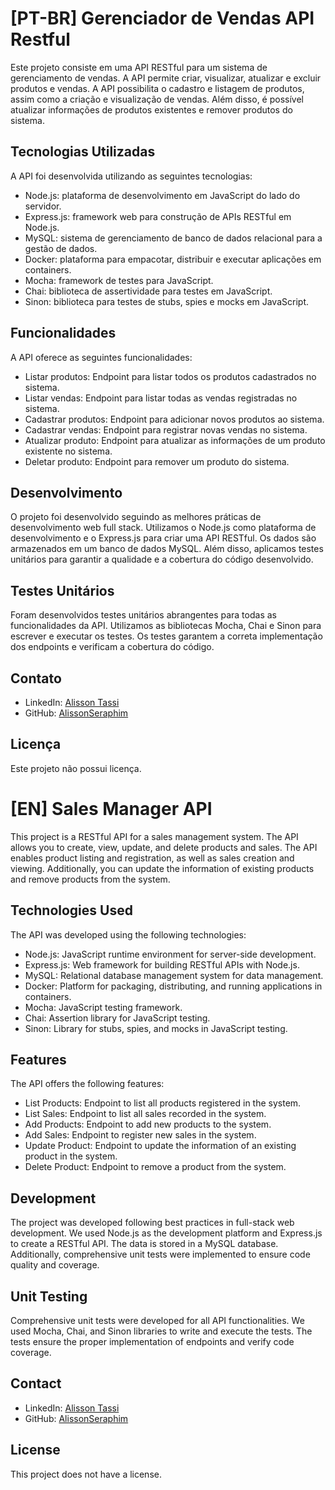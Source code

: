 # [PT-BR] Gerenciador de Vendas API Restful

Este projeto consiste em uma API RESTful para um sistema de gerenciamento de vendas. A API permite criar, visualizar, atualizar e excluir produtos e vendas. A API possibilita o cadastro e listagem de produtos, assim como a criação e visualização de vendas. Além disso, é possível atualizar informações de produtos existentes e remover produtos do sistema.

## Tecnologias Utilizadas

A API foi desenvolvida utilizando as seguintes tecnologias:

- Node.js: plataforma de desenvolvimento em JavaScript do lado do servidor.
- Express.js: framework web para construção de APIs RESTful em Node.js.
- MySQL: sistema de gerenciamento de banco de dados relacional para a gestão de dados.
- Docker: plataforma para empacotar, distribuir e executar aplicações em containers.
- Mocha: framework de testes para JavaScript.
- Chai: biblioteca de assertividade para testes em JavaScript.
- Sinon: biblioteca para testes de stubs, spies e mocks em JavaScript.

## Funcionalidades

A API oferece as seguintes funcionalidades:

- Listar produtos: Endpoint para listar todos os produtos cadastrados no sistema.
- Listar vendas: Endpoint para listar todas as vendas registradas no sistema.
- Cadastrar produtos: Endpoint para adicionar novos produtos ao sistema.
- Cadastrar vendas: Endpoint para registrar novas vendas no sistema.
- Atualizar produto: Endpoint para atualizar as informações de um produto existente no sistema.
- Deletar produto: Endpoint para remover um produto do sistema.

## Desenvolvimento

O projeto foi desenvolvido seguindo as melhores práticas de desenvolvimento web full stack. Utilizamos o Node.js como plataforma de desenvolvimento e o Express.js para criar uma API RESTful. Os dados são armazenados em um banco de dados MySQL. Além disso, aplicamos testes unitários para garantir a qualidade e a cobertura do código desenvolvido.

## Testes Unitários

Foram desenvolvidos testes unitários abrangentes para todas as funcionalidades da API. Utilizamos as bibliotecas Mocha, Chai e Sinon para escrever e executar os testes. Os testes garantem a correta implementação dos endpoints e verificam a cobertura do código.

## Contato

- LinkedIn: [Alisson Tassi](https://www.linkedin.com/in/alissontassi/)
- GitHub: [AlissonSeraphim](https://github.com/AlissonSeraphim)

## Licença

Este projeto não possui licença.

# [EN] Sales Manager API

This project is a RESTful API for a sales management system. The API allows you to create, view, update, and delete products and sales. The API enables product listing and registration, as well as sales creation and viewing. Additionally, you can update the information of existing products and remove products from the system.

## Technologies Used

The API was developed using the following technologies:

- Node.js: JavaScript runtime environment for server-side development.
- Express.js: Web framework for building RESTful APIs with Node.js.
- MySQL: Relational database management system for data management.
- Docker: Platform for packaging, distributing, and running applications in containers.
- Mocha: JavaScript testing framework.
- Chai: Assertion library for JavaScript testing.
- Sinon: Library for stubs, spies, and mocks in JavaScript testing.

## Features

The API offers the following features:

- List Products: Endpoint to list all products registered in the system.
- List Sales: Endpoint to list all sales recorded in the system.
- Add Products: Endpoint to add new products to the system.
- Add Sales: Endpoint to register new sales in the system.
- Update Product: Endpoint to update the information of an existing product in the system.
- Delete Product: Endpoint to remove a product from the system.

## Development

The project was developed following best practices in full-stack web development. We used Node.js as the development platform and Express.js to create a RESTful API. The data is stored in a MySQL database. Additionally, comprehensive unit tests were implemented to ensure code quality and coverage.

## Unit Testing

Comprehensive unit tests were developed for all API functionalities. We used Mocha, Chai, and Sinon libraries to write and execute the tests. The tests ensure the proper implementation of endpoints and verify code coverage.

## Contact

- LinkedIn: [Alisson Tassi](https://www.linkedin.com/in/alissontassi/)
- GitHub: [AlissonSeraphim](https://github.com/AlissonSeraphim)

## License

This project does not have a license.
